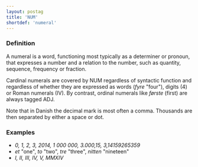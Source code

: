```yaml
---
layout: postag
title: 'NUM'
shortdef: 'numeral'
---
```


### Definition

A numeral is a word, functioning most typically as a determiner or pronoun, that expresses a number and a relation to the
number, such as quantity, sequence, frequency or fraction.

Cardinal numerals are covered by NUM regardless of syntactic function and regardless of whether they are expressed as words (_fyre_ "four"), digits (4) or Roman numerals (IV). By contrast, ordinal numerals like _første_ (first) are always tagged ADJ.

Note that in Danish the decimal mark is most often a comma. Thousands are then separated by either a space or dot.

### Examples

- _0, 1, 2, 3, 2014, 1 000 000, 3.000,15, 3,14159265359_
- _et_ "one", _to_ "two", _tre_ "three", _nitten_ "nineteen"
- _I, II, III, IV, V, MMXIV_
<!-- Interlanguage links updated Út zář 29 20:23:00 CEST 2020 -->
